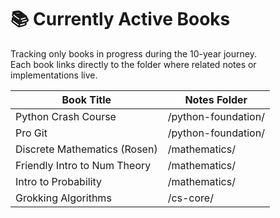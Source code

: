 
# 📚 Currently Active Books  
Tracking only books in progress during the 10-year journey.  
Each book links directly to the folder where related notes or implementations live.

| Book Title                   | Notes Folder         |
|------------------------------|----------------------|
| Python Crash Course          | /python-foundation/  |
| Pro Git                      | /python-foundation/  |
| Discrete Mathematics (Rosen) | /mathematics/        |
| Friendly Intro to Num Theory | /mathematics/        |
| Intro to Probability         | /mathematics/        |
| Grokking Algorithms          | /cs-core/            |
